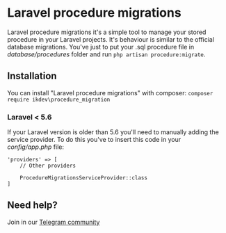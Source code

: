 # Laravel procedure migrations
Laravel procedure migrations it's a simple tool to manage your stored procedure in your Laravel projects.
It's behaviour is similar to the official database migrations. You've just to put your .sql procedure file in _database/procedures_ folder and run 
`php artisan procedure:migrate`.

## Installation
You can install "Laravel procedure migrations" with composer:
`composer require ikdev\procedure_migration`

### Laravel < 5.6
If your Laravel version is older than 5.6 you'll need to manually adding the service provider.
To do this you've to insert this code in your _config/app.php_ file:

```
'providers' => [
    // Other providers
    
    ProcedureMigrationsServiceProvider::class
]
```

## Need help? 
Join in our [Telegram community](https://t.me/ikdev)

